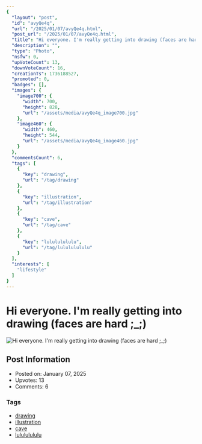 ```yaml
---
{
  "layout": "post",
  "id": "avyQe4q",
  "url": "/2025/01/07/avyQe4q.html",
  "post_url": "/2025/01/07/avyQe4q.html",
  "title": "Hi everyone. I'm really getting into drawing (faces are hard ;_;)",
  "description": "",
  "type": "Photo",
  "nsfw": 0,
  "upVoteCount": 13,
  "downVoteCount": 16,
  "creationTs": 1736188527,
  "promoted": 0,
  "badges": [],
  "images": {
    "image700": {
      "width": 700,
      "height": 828,
      "url": "/assets/media/avyQe4q_image700.jpg"
    },
    "image460": {
      "width": 460,
      "height": 544,
      "url": "/assets/media/avyQe4q_image460.jpg"
    }
  },
  "commentsCount": 6,
  "tags": [
    {
      "key": "drawing",
      "url": "/tag/drawing"
    },
    {
      "key": "illustration",
      "url": "/tag/illustration"
    },
    {
      "key": "cave",
      "url": "/tag/cave"
    },
    {
      "key": "lulululululu",
      "url": "/tag/lulululululu"
    }
  ],
  "interests": [
    "lifestyle"
  ]
}
---
```


# Hi everyone. I'm really getting into drawing (faces are hard ;_;)

![Hi everyone. I'm really getting into drawing (faces are hard ;_;)](/assets/media/avyQe4q_image700.jpg)

## Post Information

- Posted on: January 07, 2025
- Upvotes: 13
- Comments: 6

### Tags

- [drawing](/tag/drawing)
- [illustration](/tag/illustration)
- [cave](/tag/cave)
- [lulululululu](/tag/lulululululu)
